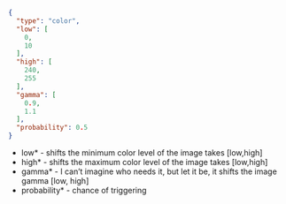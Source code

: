 ```json
{
  "type": "color",
  "low": [
    0,
    10
  ],
  "high": [
    240,
    255
  ],
  "gamma": [
    0.9,
    1.1
  ],
  "probability": 0.5
}
```
- low* - shifts the minimum color level of the image takes [low,high]
- high* - shifts the maximum color level of the image takes [low,high]
- gamma* - I can’t imagine who needs it, but let it be, it shifts the image gamma [low, high]
- probability* - chance of triggering
